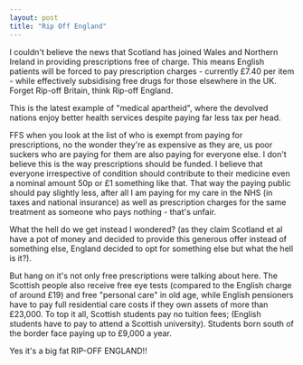 ```yaml
---
layout: post
title: "Rip Off England"
---
```


I couldn't believe the news that Scotland has joined Wales and Northern Ireland in providing prescriptions free of charge. This means English patients will be 
forced to pay prescription charges - currently £7.40 per item - while effectively subsidising free drugs for those elsewhere in the UK. Forget Rip-off Britain, 
think Rip-off England.

This is the latest example of "medical apartheid", where the devolved nations enjoy better health services despite paying far less tax per head.

FFS when you look at the list of who is exempt from paying for prescriptions, no the wonder they're as expensive as they are, us poor suckers who are paying for 
them are also paying for everyone else. I don't believe this is the way prescriptions should be funded. I believe that everyone irrespective of condition should 
contribute to their medicine even a nominal amount 50p or £1 something like that. That way the paying public should pay slightly less, after all I am paying for 
my care in the NHS (in taxes and national insurance) as well as prescription charges for the same treatment as someone who pays nothing - that's unfair.

What the hell do we get instead I wondered? (as they claim Scotland et al have a pot of money and decided to provide this generous offer instead of something 
else, England decided to opt for something else but what the hell is it?).

But hang on it's not only free prescriptions were talking about here. The Scottish people also receive free eye tests (compared to the English charge of around 
£19) and free "personal care" in old age, while English pensioners have to pay full residential care costs if they own assets of more than £23,000. To top it all, 
Scottish students pay no tuition fees; (English students have to pay to attend a Scottish university). Students born south of the border face paying up to £9,000 
a year.

Yes it's a big fat RIP-OFF ENGLAND!!